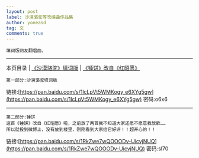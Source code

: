 ```yaml
---
layout: post
label: 沙漠骆驼等改编曲作品集
author: yoneasd
tag: 文
comments: true
---
```


    填词版网友翻唱曲。
    
---

本页目录 \| [《沙漠骆驼》填词版](#dxjje)  \| [《锤饼》改自《红昭愿》](#dxjja)


<a name="dxjje"></a>

    第一部分:沙漠骆驼填词版
    
链接:[https://pan.baidu.com/s/1lcLpVt5WMKogy_e6XYg5gw](https://pan.baidu.com/s/1lcLpVt5WMKogy_e6XYg5gw) 密码:o6x6

---

<a name="dxjja"></a>

    第二部分:锤饼
    这首《锤饼》改自《红昭愿》啦，之前放了两首我不知道大家还愿不愿意我放歌……
    所以就投到微博上，没有放到楼里，刚刚看到大家给它好评！！超开心的！！
    
链接:[https://pan.baidu.com/s/1RkZwe7wQOOODv-UicvjNUQ](https://pan.baidu.com/s/1RkZwe7wQOOODv-UicvjNUQ) 密码:sl70
    
